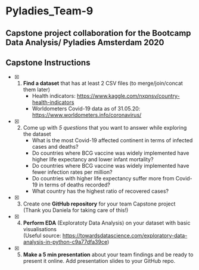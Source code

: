 # **Pyladies_Team-9**
## Capstone project collaboration for the Bootcamp Data Analysis/ Pyladies Amsterdam 2020  

## Capstone Instructions ##

- [x] 1. **Find a dataset** that has at least 2 CSV files (to merge/join/concat them later)    
     * Health indicators: https://www.kaggle.com/nxpnsv/country-health-indicators
     * Worldometers Covid-19 data as of 31.05.20: https://www.worldometers.info/coronavirus/


- [x] 2. Come up with *5 questions* that you want to answer while exploring the dataset
     * What is the most Covid-19 affected continent in terms of infected cases and deaths?
     * Do countries where BCG vaccine was widely implemented have higher life expectancy and lower infant mortality?
     * Do countries where BCG vaccine was widely implemented have fewer infection rates per million?
     * Do countries with higher life expectancy suffer more from Covid-19 in terms of deaths recorded?
     * What country has the highest ratio of recovered cases?
     
     
- [x] 3. Create one **GitHub repository** for your team Capstone project                                                                 
(Thank you Daniela for taking care of this!)

- [x] 4. **Perform EDA** (Exploratoty Data Analysis) on your dataset with basic visualisations  
(Useful source: https://towardsdatascience.com/exploratory-data-analysis-in-python-c9a77dfa39ce)

- [x] 5. **Make a 5 min presentation** about your team findings and be ready to present it online. Add presentation slides to your GitHub repo.  
